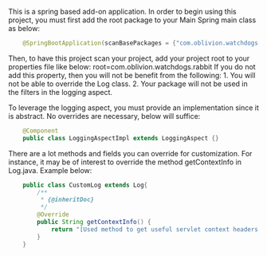 This is a spring based add-on application.
In order to begin using this project, you must first add the root package to your Main Spring main class as below:
```java
	@SpringBootApplication(scanBasePackages = {"com.oblivion.watchdogs.common", "com.my.project"})
```

Then, to have this project scan your project, add your project root to your properties file like below:
	root=com.oblivion.watchdogs.rabbit
If you do not add this property, then you will not be benefit from the following:
	1. You will not be able to override the Log class.
	2. Your package will not be used in the filters in the logging aspect.

To leverage the logging aspect, you must provide an implementation since it is abstract. No overrides are necessary, below will suffice:
```java
	@Component
	public class LoggingAspectImpl extends LoggingAspect {}
```

There are a lot methods and fields you can override for customization.
For instance, it may be of interest to override the method getContextInfo in Log.java. Example below:
```java
	public class CustomLog extends Log{
		/**
		 * {@inheritDoc}
		 */
		@Override
		public String getContextInfo() {
			return "[Used method to get useful servlet context headers and attributes and placed them here with the service url]";
		}
	}
```
